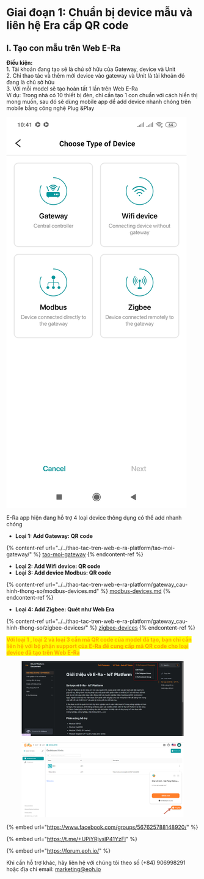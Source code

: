 # Giai đoạn 1: Chuẩn bị device mẫu và liên hệ Era cấp QR code

## I. Tạo con mẫu trên Web E-Ra

**Điều kiện:**\
1\. Tài khoản đang tạo sẽ là chủ sở hữu của Gateway, device và Unit\
2\. Chỉ thao tác và thêm mới device vào gateway và Unit là tài khoản đó đang là chủ sở hữu\
3\. Với mỗi model sẽ tạo hoàn tất 1 lần trên Web E-Ra \
Ví dụ: Trong nhà có 10 thiết bị đèn, chỉ cần tạo 1 con chuẩn với cách hiển thị mong muốn, sau đó sẽ dùng mobile app để add device nhanh chóng trên mobile bằng công nghệ Plug \&Play

![](<../../../.gitbook/assets/image (27).png>)

E-Ra app hiện đang hỗ trợ 4 loại device thông dụng có thể add nhanh chóng

* **Loại 1: Add Gateway: QR code**

{% content-ref url="../../thao-tac-tren-web-e-ra-platform/tao-moi-gateway/" %}
[tao-moi-gateway](../../thao-tac-tren-web-e-ra-platform/tao-moi-gateway/)
{% endcontent-ref %}

* **Loại 2: Add Wifi device: QR code**&#x20;
* **Loại 3: Add device Modbus: QR code**

{% content-ref url="../../thao-tac-tren-web-e-ra-platform/gateway_cau-hinh-thong-so/modbus-devices.md" %}
[modbus-devices.md](../../thao-tac-tren-web-e-ra-platform/gateway\_cau-hinh-thong-so/modbus-devices.md)
{% endcontent-ref %}

* **Loại 4: Add Zigbee: Quét như Web Era**

{% content-ref url="../../thao-tac-tren-web-e-ra-platform/gateway_cau-hinh-thong-so/zigbee-devices/" %}
[zigbee-devices](../../thao-tac-tren-web-e-ra-platform/gateway\_cau-hinh-thong-so/zigbee-devices/)
{% endcontent-ref %}

<mark style="color:orange;">**Với loại 1 , loại 2 và loại 3 cần mã QR code của model đã tạo, bạn chỉ cần liên hệ với bộ phận support của E-Ra để cung cấp mã QR code cho loại device đã tạo trên Web E-Ra**</mark>

<figure><img src="../../../.gitbook/assets/image (57).png" alt=""><figcaption></figcaption></figure>

<figure><img src="../../../.gitbook/assets/image (7).png" alt=""><figcaption></figcaption></figure>

{% embed url="https://www.facebook.com/groups/567625788148920/" %}

{% embed url="https://t.me/+UPiYRjvslP41YzFl" %}

{% embed url="https://forum.eoh.io/" %}

Khi cần hỗ trợ khác, hãy liên hệ với chúng tôi theo số (+84) 906998291 hoặc địa chỉ email: marketing@eoh.io
